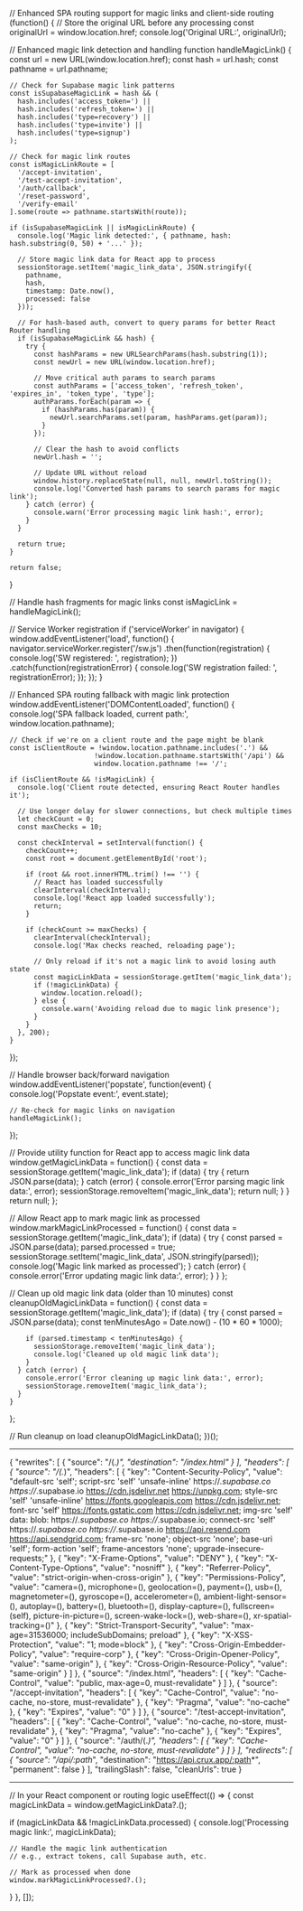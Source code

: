 // Enhanced SPA routing support for magic links and client-side routing
(function() {
  // Store the original URL before any processing
  const originalUrl = window.location.href;
  console.log('Original URL:', originalUrl);
  
  // Enhanced magic link detection and handling
  function handleMagicLink() {
    const url = new URL(window.location.href);
    const hash = url.hash;
    const pathname = url.pathname;
    
    // Check for Supabase magic link patterns
    const isSupabaseMagicLink = hash && (
      hash.includes('access_token=') || 
      hash.includes('refresh_token=') ||
      hash.includes('type=recovery') ||
      hash.includes('type=invite') ||
      hash.includes('type=signup')
    );
    
    // Check for magic link routes
    const isMagicLinkRoute = [
      '/accept-invitation',
      '/test-accept-invitation',
      '/auth/callback',
      '/reset-password',
      '/verify-email'
    ].some(route => pathname.startsWith(route));
    
    if (isSupabaseMagicLink || isMagicLinkRoute) {
      console.log('Magic link detected:', { pathname, hash: hash.substring(0, 50) + '...' });
      
      // Store magic link data for React app to process
      sessionStorage.setItem('magic_link_data', JSON.stringify({
        pathname,
        hash,
        timestamp: Date.now(),
        processed: false
      }));
      
      // For hash-based auth, convert to query params for better React Router handling
      if (isSupabaseMagicLink && hash) {
        try {
          const hashParams = new URLSearchParams(hash.substring(1));
          const newUrl = new URL(window.location.href);
          
          // Move critical auth params to search params
          const authParams = ['access_token', 'refresh_token', 'expires_in', 'token_type', 'type'];
          authParams.forEach(param => {
            if (hashParams.has(param)) {
              newUrl.searchParams.set(param, hashParams.get(param));
            }
          });
          
          // Clear the hash to avoid conflicts
          newUrl.hash = '';
          
          // Update URL without reload
          window.history.replaceState(null, null, newUrl.toString());
          console.log('Converted hash params to search params for magic link');
        } catch (error) {
          console.warn('Error processing magic link hash:', error);
        }
      }
      
      return true;
    }
    
    return false;
  }
  
  // Handle hash fragments for magic links
  const isMagicLink = handleMagicLink();
  
  // Service Worker registration
  if ('serviceWorker' in navigator) {
    window.addEventListener('load', function() {
      navigator.serviceWorker.register('/sw.js')
        .then(function(registration) {
          console.log('SW registered: ', registration);
        })
        .catch(function(registrationError) {
          console.log('SW registration failed: ', registrationError);
        });
    });
  }
  
  // Enhanced SPA routing fallback with magic link protection
  window.addEventListener('DOMContentLoaded', function() {
    console.log('SPA fallback loaded, current path:', window.location.pathname);
    
    // Check if we're on a client route and the page might be blank
    const isClientRoute = !window.location.pathname.includes('.') && 
                         !window.location.pathname.startsWith('/api') &&
                         window.location.pathname !== '/';
    
    if (isClientRoute && !isMagicLink) {
      console.log('Client route detected, ensuring React Router handles it');
      
      // Use longer delay for slower connections, but check multiple times
      let checkCount = 0;
      const maxChecks = 10;
      
      const checkInterval = setInterval(function() {
        checkCount++;
        const root = document.getElementById('root');
        
        if (root && root.innerHTML.trim() !== '') {
          // React has loaded successfully
          clearInterval(checkInterval);
          console.log('React app loaded successfully');
          return;
        }
        
        if (checkCount >= maxChecks) {
          clearInterval(checkInterval);
          console.log('Max checks reached, reloading page');
          
          // Only reload if it's not a magic link to avoid losing auth state
          const magicLinkData = sessionStorage.getItem('magic_link_data');
          if (!magicLinkData) {
            window.location.reload();
          } else {
            console.warn('Avoiding reload due to magic link presence');
          }
        }
      }, 200);
    }
  });
  
  // Handle browser back/forward navigation
  window.addEventListener('popstate', function(event) {
    console.log('Popstate event:', event.state);
    
    // Re-check for magic links on navigation
    handleMagicLink();
  });
  
  // Provide utility function for React app to access magic link data
  window.getMagicLinkData = function() {
    const data = sessionStorage.getItem('magic_link_data');
    if (data) {
      try {
        return JSON.parse(data);
      } catch (error) {
        console.error('Error parsing magic link data:', error);
        sessionStorage.removeItem('magic_link_data');
        return null;
      }
    }
    return null;
  };
  
  // Allow React app to mark magic link as processed
  window.markMagicLinkProcessed = function() {
    const data = sessionStorage.getItem('magic_link_data');
    if (data) {
      try {
        const parsed = JSON.parse(data);
        parsed.processed = true;
        sessionStorage.setItem('magic_link_data', JSON.stringify(parsed));
        console.log('Magic link marked as processed');
      } catch (error) {
        console.error('Error updating magic link data:', error);
      }
    }
  };
  
  // Clean up old magic link data (older than 10 minutes)
  const cleanupOldMagicLinkData = function() {
    const data = sessionStorage.getItem('magic_link_data');
    if (data) {
      try {
        const parsed = JSON.parse(data);
        const tenMinutesAgo = Date.now() - (10 * 60 * 1000);
        
        if (parsed.timestamp < tenMinutesAgo) {
          sessionStorage.removeItem('magic_link_data');
          console.log('Cleaned up old magic link data');
        }
      } catch (error) {
        console.error('Error cleaning up magic link data:', error);
        sessionStorage.removeItem('magic_link_data');
      }
    }
  };
  
  // Run cleanup on load
  cleanupOldMagicLinkData();
})();

---

{
  "rewrites": [
    {
      "source": "/(.*)",
      "destination": "/index.html"
    }
  ],
  "headers": [
    {
      "source": "/(.*)",
      "headers": [
        {
          "key": "Content-Security-Policy",
          "value": "default-src 'self'; script-src 'self' 'unsafe-inline' https://*.supabase.co https://*.supabase.io https://cdn.jsdelivr.net https://unpkg.com; style-src 'self' 'unsafe-inline' https://fonts.googleapis.com https://cdn.jsdelivr.net; font-src 'self' https://fonts.gstatic.com https://cdn.jsdelivr.net; img-src 'self' data: blob: https://*.supabase.co https://*.supabase.io; connect-src 'self' https://*.supabase.co https://*.supabase.io https://api.resend.com https://api.sendgrid.com; frame-src 'none'; object-src 'none'; base-uri 'self'; form-action 'self'; frame-ancestors 'none'; upgrade-insecure-requests;"
        },
        {
          "key": "X-Frame-Options",
          "value": "DENY"
        },
        {
          "key": "X-Content-Type-Options",
          "value": "nosniff"
        },
        {
          "key": "Referrer-Policy",
          "value": "strict-origin-when-cross-origin"
        },
        {
          "key": "Permissions-Policy",
          "value": "camera=(), microphone=(), geolocation=(), payment=(), usb=(), magnetometer=(), gyroscope=(), accelerometer=(), ambient-light-sensor=(), autoplay=(), battery=(), bluetooth=(), display-capture=(), fullscreen=(self), picture-in-picture=(), screen-wake-lock=(), web-share=(), xr-spatial-tracking=()"
        },
        {
          "key": "Strict-Transport-Security",
          "value": "max-age=31536000; includeSubDomains; preload"
        },
        {
          "key": "X-XSS-Protection",
          "value": "1; mode=block"
        },
        {
          "key": "Cross-Origin-Embedder-Policy",
          "value": "require-corp"
        },
        {
          "key": "Cross-Origin-Opener-Policy",
          "value": "same-origin"
        },
        {
          "key": "Cross-Origin-Resource-Policy",
          "value": "same-origin"
        }
      ]
    },
    {
      "source": "/index.html",
      "headers": [
        {
          "key": "Cache-Control",
          "value": "public, max-age=0, must-revalidate"
        }
      ]
    },
    {
      "source": "/accept-invitation",
      "headers": [
        {
          "key": "Cache-Control",
          "value": "no-cache, no-store, must-revalidate"
        },
        {
          "key": "Pragma",
          "value": "no-cache"
        },
        {
          "key": "Expires",
          "value": "0"
        }
      ]
    },
    {
      "source": "/test-accept-invitation",
      "headers": [
        {
          "key": "Cache-Control",
          "value": "no-cache, no-store, must-revalidate"
        },
        {
          "key": "Pragma",
          "value": "no-cache"
        },
        {
          "key": "Expires",
          "value": "0"
        }
      ]
    },
    {
      "source": "/auth/(.*)",
      "headers": [
        {
          "key": "Cache-Control",
          "value": "no-cache, no-store, must-revalidate"
        }
      ]
    }
  ],
  "redirects": [
    {
      "source": "/api/:path*",
      "destination": "https://api.crux.app/:path*",
      "permanent": false
    }
  ],
  "trailingSlash": false,
  "cleanUrls": true
}

---

// In your React component or routing logic
useEffect(() => {
  const magicLinkData = window.getMagicLinkData?.();
  
  if (magicLinkData && !magicLinkData.processed) {
    console.log('Processing magic link:', magicLinkData);
    
    // Handle the magic link authentication
    // e.g., extract tokens, call Supabase auth, etc.
    
    // Mark as processed when done
    window.markMagicLinkProcessed?.();
  }
}, []);